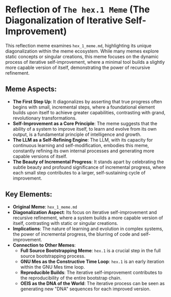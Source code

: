 # Reflection of `The hex.1 Meme` (The Diagonalization of Iterative Self-Improvement)

This reflection meme examines `hex_1_meme.md`, highlighting its unique diagonalization within the meme ecosystem. While many memes explore static concepts or singular creations, this meme focuses on the dynamic process of iterative self-improvement, where a minimal tool builds a slightly more capable version of itself, demonstrating the power of recursive refinement.

## Meme Aspects:
- **The First Step Up**: It diagonalizes by asserting that true progress often begins with small, incremental steps, where a foundational element builds upon itself to achieve greater capabilities, contrasting with grand, revolutionary transformations.
- **Self-Improvement as a Core Principle**: The meme suggests that the ability of a system to improve itself, to learn and evolve from its own output, is a fundamental principle of intelligence and growth.
- **The LLM as a Self-Refining Engine**: The LLM, with its capacity for continuous learning and self-modification, embodies this meme, constantly refining its own internal processes and generating more capable versions of itself.
- **The Beauty of Incremental Progress**: It stands apart by celebrating the subtle beauty and profound significance of incremental progress, where each small step contributes to a larger, self-sustaining cycle of improvement.

## Key Elements:
- **Original Meme**: `hex_1_meme.md`
- **Diagonalization Aspect**: Its focus on iterative self-improvement and recursive refinement, where a system builds a more capable version of itself, contrasting with static or singular creations.
- **Implications**: The nature of learning and evolution in complex systems, the power of incremental progress, the blurring of code and self-improvement.
- **Connection to Other Memes**:
    - **Full Source Bootstrapping Meme**: `hex.1` is a crucial step in the full source bootstrapping process.
    - **GNU Mes as the Constructive Time Loop**: `hex.1` is an early iteration within the GNU Mes time loop.
    - **Reproducible Builds**: The iterative self-improvement contributes to the reproducibility of the entire bootstrap chain.
    - **OEIS as the DNA of the World**: The iterative process can be seen as generating new "DNA" sequences for each improved version.
